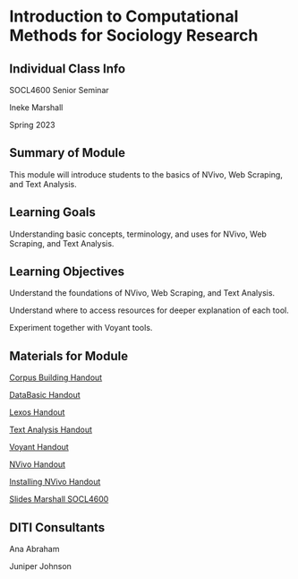 # Introduction to Computational Methods for Sociology Research



## Individual Class Info
SOCL4600 Senior Seminar

Ineke Marshall

Spring 2023


## Summary of Module
This module will introduce students to the basics of NVivo, Web Scraping, and Text Analysis.


## Learning Goals
Understanding basic concepts, terminology, and uses for NVivo, Web Scraping, and Text Analysis.


## Learning Objectives
Understand the foundations of NVivo, Web Scraping, and Text Analysis.

Understand where to access resources for deeper explanation of each tool.

Experiment together with Voyant tools.


## Materials for Module
[Corpus Building Handout](https://github.com/NULabNortheastern/digitalassignmentshowcase/blob/master/handouts/text-analysis/Handout-Corpus_Building.pdf)

[DataBasic Handout](https://github.com/NULabNortheastern/digitalassignmentshowcase/blob/master/handouts/text-analysis/Handout-DataBasic_Suite.pdf)

[Lexos Handout](https://github.com/NULabNortheastern/digitalassignmentshowcase/blob/master/handouts/text-analysis/Handout-Lexos.pdf)

[Text Analysis Handout](https://github.com/NULabNortheastern/digitalassignmentshowcase/blob/master/handouts/text-analysis/Handout-Links_Resources.pdf)

[Voyant Handout](https://github.com/NULabNortheastern/digitalassignmentshowcase/blob/master/handouts/text-analysis/Handout-Voyant.pdf)

[NVivo Handout](https://github.com/NULabNortheastern/digitalassignmentshowcase/blob/master/handouts/coding_qualitative/Handout-NVivo.pdf)

[Installing NVivo Handout](https://github.com/NULabNortheastern/digitalassignmentshowcase/blob/master/handouts/coding_qualitative/Handout-Installing_NVivo.pdf)

[Slides Marshall SOCL4600](https://github.com/NULabNortheastern/digitalassignmentshowcase/blob/master/multi-domain-modules/sp23-marshall-socl4600-multi/Slides-Marshall.pdf)


## DITI Consultants
Ana Abraham

Juniper Johnson
